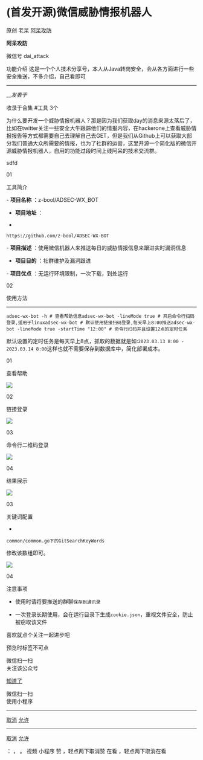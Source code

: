 #  (首发开源)微信威胁情报机器人

原创 老呆 [ 阿呆攻防 ](javascript:void\(0\);)

**阿呆攻防** ![]()

微信号 dai_attack

功能介绍 这是一个个人技术分享号，本人从Java转岗安全，会从各方面进行一些安全推送，不多介绍，自己看即可

____

___发表于_

收录于合集 #工具 3个

  

  

为什么要开发一个威胁情报机器人？那是因为我们获取day的消息来源太落后了，比如在twitter关注一些安全大牛跟踪他们的情报内容，在hackerone上查看威胁情报报告等方式都需要自己去理解自己去GET，但是我们从Github上可以获取大部分我们普通大众所需要的情报，也为了社群的运营，这里开源一个简化版的微信开源威胁情报机器人，自用的功能过段时间上线阿呆的技术交流群。

  
  

sdfd



01

工具简介  

  

\- **项目名称** ：z-bool/ADSEC-WX_BOT  

-  **项目地址** ：

  * 

    
    
    https://github.com/z-bool/ADSEC-WX-BOT

\- **项目描述** ：使用微信机器人来推送每日的威胁情报信息来跟进实时漏洞信息

-  **项目目的** ：社群维护及漏洞跟进

\- **项目优点** ：无运行环境限制，一次下载，到处运行



02

使用方法  

  

  *   *   *   * 

    
    
    adsec-wx-bot -h # 查看帮助信息adsec-wx-bot -lineMode true # 开启命令行扫码登录,适用于linuxadsec-wx-bot # 默认使用链接扫码登录,每天早上8:00推送adsec-wx-bot -lineMode true -startTime "12:00" # 命令行扫码并且设置12点的定时任务

默认设置的定时任务是每天早上8点，抓取的数据就是如:`2023.03.13 8:00 - 2023.03.14
8:00`这样也就不需要保存到数据库中，简化部署成本。



01

查看帮助

![](https://raw.githubusercontent.com/tuchuang9/tc1/refs/heads/main/public/20230313153321.png)



02

链接登录

![](https://raw.githubusercontent.com/tuchuang9/tc1/refs/heads/main/public/20230313153335.png)



03

命令行二维码登录

![](https://raw.githubusercontent.com/tuchuang9/tc1/refs/heads/main/public/20230313153336.png)



04

结果展示

![](https://raw.githubusercontent.com/tuchuang9/tc1/refs/heads/main/public/20230313153337.png)



03

关键词配置  

  

  * 

    
    
    common/common.go下的GitSearchKeyWords

修改该数组即可。

![](https://raw.githubusercontent.com/tuchuang9/tc1/refs/heads/main/public/20230313153339.png)

04

注意事项  

  

  * 使用时请将要推送的群聊`保存到通讯录`

  * 一次登录长期使用，会在运行目录下生成`cookie.json`，重视文件安全，防止被窃取该文件



  
  
  

喜欢就点个关注一起进步吧

  
  
  



  

预览时标签不可点

微信扫一扫  
关注该公众号

[知道了](javascript:;)

微信扫一扫  
使用小程序

****

[取消](javascript:void\(0\);) [允许](javascript:void\(0\);)

****

[取消](javascript:void\(0\);) [允许](javascript:void\(0\);)

： ， 。   视频 小程序 赞 ，轻点两下取消赞 在看 ，轻点两下取消在看

